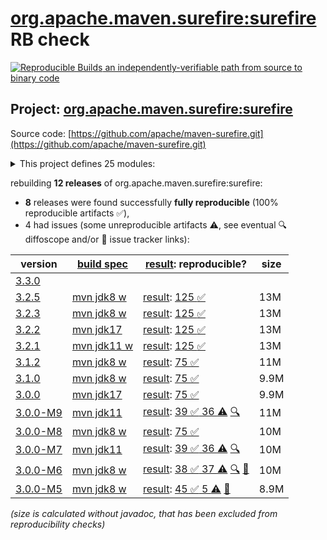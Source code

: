 [org.apache.maven.surefire:surefire](https://central.sonatype.com/artifact/org.apache.maven.surefire/surefire/versions) RB check
=======

[![Reproducible Builds](https://reproducible-builds.org/images/logos/rb.svg) an independently-verifiable path from source to binary code](https://reproducible-builds.org/)

## Project: [org.apache.maven.surefire:surefire](https://central.sonatype.com/artifact/org.apache.maven.surefire/surefire/versions)

Source code: [https://github.com/apache/maven-surefire.git](https://github.com/apache/maven-surefire.git)

<details><summary>This project defines 25 modules:</summary>

* [org.apache.maven.plugins:maven-failsafe-plugin](https://central.sonatype.com/artifact/org.apache.maven.plugins/maven-failsafe-plugin/3.2.5)
* [org.apache.maven.plugins:maven-surefire-plugin](https://central.sonatype.com/artifact/org.apache.maven.plugins/maven-surefire-plugin/3.2.5)
* [org.apache.maven.plugins:maven-surefire-report-plugin](https://central.sonatype.com/artifact/org.apache.maven.plugins/maven-surefire-report-plugin/3.2.5)
* [org.apache.maven.surefire:common-java5](https://central.sonatype.com/artifact/org.apache.maven.surefire/common-java5/3.2.5)
* [org.apache.maven.surefire:common-junit3](https://central.sonatype.com/artifact/org.apache.maven.surefire/common-junit3/3.2.5)
* [org.apache.maven.surefire:common-junit4](https://central.sonatype.com/artifact/org.apache.maven.surefire/common-junit4/3.2.5)
* [org.apache.maven.surefire:common-junit48](https://central.sonatype.com/artifact/org.apache.maven.surefire/common-junit48/3.2.5)
* [org.apache.maven.surefire:maven-surefire-common](https://central.sonatype.com/artifact/org.apache.maven.surefire/maven-surefire-common/3.2.5)
* [org.apache.maven.surefire:surefire](https://central.sonatype.com/artifact/org.apache.maven.surefire/surefire/3.2.5)
* [org.apache.maven.surefire:surefire-api](https://central.sonatype.com/artifact/org.apache.maven.surefire/surefire-api/3.2.5)
* [org.apache.maven.surefire:surefire-booter](https://central.sonatype.com/artifact/org.apache.maven.surefire/surefire-booter/3.2.5)
* [org.apache.maven.surefire:surefire-extensions-api](https://central.sonatype.com/artifact/org.apache.maven.surefire/surefire-extensions-api/3.2.5)
* [org.apache.maven.surefire:surefire-extensions-spi](https://central.sonatype.com/artifact/org.apache.maven.surefire/surefire-extensions-spi/3.2.5)
* [org.apache.maven.surefire:surefire-grouper](https://central.sonatype.com/artifact/org.apache.maven.surefire/surefire-grouper/3.2.5)
* [org.apache.maven.surefire:surefire-junit-platform](https://central.sonatype.com/artifact/org.apache.maven.surefire/surefire-junit-platform/3.2.5)
* [org.apache.maven.surefire:surefire-junit3](https://central.sonatype.com/artifact/org.apache.maven.surefire/surefire-junit3/3.2.5)
* [org.apache.maven.surefire:surefire-junit4](https://central.sonatype.com/artifact/org.apache.maven.surefire/surefire-junit4/3.2.5)
* [org.apache.maven.surefire:surefire-junit47](https://central.sonatype.com/artifact/org.apache.maven.surefire/surefire-junit47/3.2.5)
* [org.apache.maven.surefire:surefire-logger-api](https://central.sonatype.com/artifact/org.apache.maven.surefire/surefire-logger-api/3.2.5)
* [org.apache.maven.surefire:surefire-providers](https://central.sonatype.com/artifact/org.apache.maven.surefire/surefire-providers/3.2.5)
* [org.apache.maven.surefire:surefire-report-parser](https://central.sonatype.com/artifact/org.apache.maven.surefire/surefire-report-parser/3.2.5)
* [org.apache.maven.surefire:surefire-shadefire](https://central.sonatype.com/artifact/org.apache.maven.surefire/surefire-shadefire/3.2.5)
* [org.apache.maven.surefire:surefire-shared-utils](https://central.sonatype.com/artifact/org.apache.maven.surefire/surefire-shared-utils/3.2.5)
* [org.apache.maven.surefire:surefire-testng](https://central.sonatype.com/artifact/org.apache.maven.surefire/surefire-testng/3.2.5)
* [org.apache.maven.surefire:surefire-testng-utils](https://central.sonatype.com/artifact/org.apache.maven.surefire/surefire-testng-utils/3.2.5)
</details>

rebuilding **12 releases** of org.apache.maven.surefire:surefire:
- **8** releases were found successfully **fully reproducible** (100% reproducible artifacts :white_check_mark:),
- 4 had issues (some unreproducible artifacts :warning:, see eventual :mag: diffoscope and/or :memo: issue tracker links):

| version | [build spec](/BUILDSPEC.md) | [result](https://reproducible-builds.org/docs/jvm/): reproducible? | size |
| -- | --------- | ------ | -- |
| [3.3.0](https://central.sonatype.com/artifact/org.apache.maven.surefire/surefire/3.3.0/pom) | | | |
| [3.2.5](https://central.sonatype.com/artifact/org.apache.maven.surefire/surefire/3.2.5/pom) | [mvn jdk8 w](surefire-3.2.5.buildspec) | [result](surefire-3.2.5.buildinfo): [125 :white_check_mark: ](surefire-3.2.5.buildcompare) | 13M |
| [3.2.3](https://central.sonatype.com/artifact/org.apache.maven.surefire/surefire/3.2.3/pom) | [mvn jdk8 w](surefire-3.2.3.buildspec) | [result](surefire-3.2.3.buildinfo): [125 :white_check_mark: ](surefire-3.2.3.buildcompare) | 13M |
| [3.2.2](https://central.sonatype.com/artifact/org.apache.maven.surefire/surefire/3.2.2/pom) | [mvn jdk17](surefire-3.2.2.buildspec) | [result](surefire-3.2.2.buildinfo): [125 :white_check_mark: ](surefire-3.2.2.buildcompare) | 13M |
| [3.2.1](https://central.sonatype.com/artifact/org.apache.maven.surefire/surefire/3.2.1/pom) | [mvn jdk11 w](surefire-3.2.1.buildspec) | [result](surefire-3.2.1.buildinfo): [125 :white_check_mark: ](surefire-3.2.1.buildcompare) | 13M |
| [3.1.2](https://central.sonatype.com/artifact/org.apache.maven.surefire/surefire/3.1.2/pom) | [mvn jdk8 w](surefire-3.1.2.buildspec) | [result](surefire-3.1.2.buildinfo): [75 :white_check_mark: ](surefire-3.1.2.buildcompare) | 11M |
| [3.1.0](https://central.sonatype.com/artifact/org.apache.maven.surefire/surefire/3.1.0/pom) | [mvn jdk8 w](surefire-3.1.0.buildspec) | [result](surefire-3.1.0.buildinfo): [75 :white_check_mark: ](surefire-3.1.0.buildcompare) | 9.9M |
| [3.0.0](https://central.sonatype.com/artifact/org.apache.maven.surefire/surefire/3.0.0/pom) | [mvn jdk17](surefire-3.0.0.buildspec) | [result](surefire-3.0.0.buildinfo): [75 :white_check_mark: ](surefire-3.0.0.buildcompare) | 9.9M |
| [3.0.0-M9](https://central.sonatype.com/artifact/org.apache.maven.surefire/surefire/3.0.0-M9/pom) | [mvn jdk11](surefire-3.0.0-M9.buildspec) | [result](surefire-3.0.0-M9.buildinfo): [39 :white_check_mark:  36 :warning:](surefire-3.0.0-M9.buildcompare) [:mag:](surefire-3.0.0-M9.diffoscope) | 11M |
| [3.0.0-M8](https://central.sonatype.com/artifact/org.apache.maven.surefire/surefire/3.0.0-M8/pom) | [mvn jdk8 w](surefire-3.0.0-M8.buildspec) | [result](surefire-3.0.0-M8.buildinfo): [75 :white_check_mark: ](surefire-3.0.0-M8.buildcompare) | 10M |
| [3.0.0-M7](https://central.sonatype.com/artifact/org.apache.maven.surefire/surefire/3.0.0-M7/pom) | [mvn jdk11](surefire-3.0.0-M7.buildspec) | [result](surefire-3.0.0-M7.buildinfo): [39 :white_check_mark:  36 :warning:](surefire-3.0.0-M7.buildcompare) [:mag:](surefire-3.0.0-M7.diffoscope) | 10M |
| [3.0.0-M6](https://central.sonatype.com/artifact/org.apache.maven.surefire/surefire/3.0.0-M6/pom) | [mvn jdk8 w](surefire-3.0.0-M6.buildspec) | [result](surefire-3.0.0-M6.buildinfo): [38 :white_check_mark:  37 :warning:](surefire-3.0.0-M6.buildcompare) [:mag:](surefire-3.0.0-M6.diffoscope) [:memo:](https://issues.apache.org/jira/browse/SUREFIRE-1802) | 10M |
| [3.0.0-M5](https://central.sonatype.com/artifact/org.apache.maven.surefire/surefire/3.0.0-M5/pom) | [mvn jdk8 w](surefire-3.0.0-M5.buildspec) | [result](surefire-shared-utils-3.0.0-M5.buildinfo): [45 :white_check_mark:  5 :warning:](surefire-shared-utils-3.0.0-M5.buildcompare) [:memo:](https://issues.apache.org/jira/browse/SUREFIRE-1802) | 8.9M |

<i>(size is calculated without javadoc, that has been excluded from reproducibility checks)</i>
